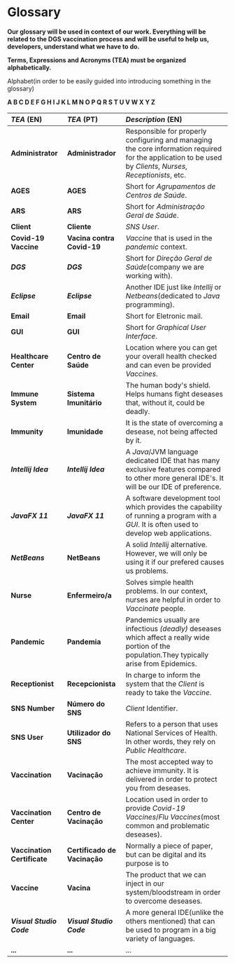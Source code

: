 # Glossary

**Our glossary will be used in context of our work. Everything will be related to the DGS vaccination process and will be useful to help us, developers, understand what we have to do.**

**Terms, Expressions and Acronyms (TEA) must be organized alphabetically.**

Alphabet(in order to be easily guided into introducing something in the glossary)

**A B C D E F G H I J K L M N O P Q R S T U V W X Y Z**

| **_TEA_** (EN)              | **_TEA_** (PT)               | **_Description_** (EN)                                                                                                                                       |                                       
|:----------------------------|:-----------------------------|:-------------------------------------------------------------------------------------------------------------------------------------------------------------|
| **Administrator**           | **Administrador**            | Responsible for properly configuring and managing the core information required for the application to be used by _Clients_, _Nurses_, _Receptionists_, etc. |
| **AGES**                    | **AGES**                     | Short for _Agrupamentos de Centros de Saúde_.                                                                                                                |
| **ARS**                     | **ARS**                      | Short for _Administração Geral de Saúde_.                                                                                                                    |
| **Client**                  | **Cliente**                  | _SNS User_.                                                                                                                                                  |
| **Covid-19 Vaccine**        | **Vacina contra Covid-19**   | _Vaccine_ that is used in the _pandemic_ context.                                                                                                            |
| **_DGS_**                   | **_DGS_**                    | Short for _Direção Geral de Saúde_(company we are working with).                                                                                             |
| **_Eclipse_**               | **_Eclipse_**                | Another IDE just like _Intellij_ or _Netbeans_(dedicated to _Java_ programming).                                                                             |
| **Email**                   | **Email**                    | Short for Eletronic mail.                                                                                                                                    |
| **GUI**                     | **GUI**                      | Short for _Graphical User Interface_.                                                                                                                        |
| **Healthcare Center**       | **Centro de Saúde**          | Location where you can get your overall health checked and can even be provided _Vaccines_.                                                                  |
| **Immune System**           | **Sistema Imunitário**       | The human body's shield. Helps humans fight deseases that, without it, could be deadly.                                                                      |
| **Immunity**                | **Imunidade**                | It is the state of overcoming a desease, not being affected by it.                                                                                           |
| **_Intellij Idea_**         | **_Intellij Idea_**          | A _Java_/JVM language dedicated IDE that has many exclusive features compared to other more general IDE's. It will be our IDE of preference.                 |
| **_JavaFX 11_**             | **_JavaFX 11_**              | A software development tool which provides the capability of running a program with a _GUI_. It is often used to develop web applications.                   |
| **_NetBeans_**              | **NetBeans**                 | A solid _Intellij_ alternative. However, we will only be using it if our prefered causes us problems.                                                        |
| **Nurse**                   | **Enfermeiro/a**             | Solves simple health problems. In our context, nurses are helpful in order to _Vaccinate_ people.                                                            |
| **Pandemic**                | **Pandemia**                 | Pandemics usually are infectious _(deadly)_ deseases which affect a really wide portion of the population.They typically arise from Epidemics.               |
| **Receptionist**            | **Recepcionista**            | In charge to inform the system that the _Client_ is ready to take the _Vaccine_.                                                                             |
| **SNS Number**              | **Número do SNS**            | _Client_ Identifier.                                                                                                                                         |
| **SNS User**                | **Utilizador do SNS**        | Refers to a person that uses National Services of Health. In other words, they rely on _Public Healthcare_.                                                  |
| **Vaccination**             | **Vacinação**                | The most accepted way to achieve immunity. It is delivered in order to protect you from deseases.                                                            |
| **Vaccination Center**      | **Centro de Vacinação**      | Location used in order to provide _Covid-19 Vaccines_/_Flu Vaccines_(most common and problematic deseases).                                                  |
| **Vaccination Certificate** | **Certificado de Vacinação** | Normally a piece of paper, but can be digital and its purpose is to                                                                                          |
| **Vaccine**                 | **Vacina**                   | The product that we can inject in our system/bloodstream in order to overcome deseases.                                                                      |
| **_Visual Studio Code_**    | **_Visual Studio Code_**     | A more general IDE(unlike the others mentioned) that can be used to program in a big variety of languages.                                                   |
| **...**                     | **...**                      | ...                                                                                                                                                          |








